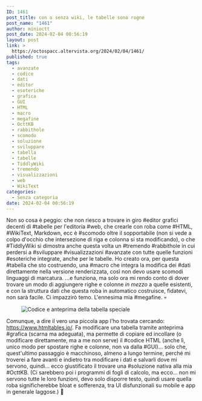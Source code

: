 ```yaml
---
ID: 1461
post_title: con o senza wiki, le tabelle sono rogne
post_name: "1461"
author: minioctt
post_date: 2024-02-04 00:56:19
layout: post
link: >
  https://octospacc.altervista.org/2024/02/04/1461/
published: true
tags:
  - avanzate
  - codice
  - dati
  - editor
  - esoteriche
  - grafica
  - GUI
  - HTML
  - macro
  - megafine
  - OcttKB
  - rabbithole
  - scomodo
  - soluzione
  - sviluppare
  - tabella
  - tabelle
  - TiddlyWiki
  - tremendo
  - visualizzazioni
  - web
  - WikiText
categories:
  - Senza categoria
date: 2024-02-04 00:56:19
---
```

<!-- wp:paragraph -->
<p>Non so cosa è peggio: che non riesco a trovare in giro #editor grafici decenti di #tabelle per l'editoria #web, che crearle con roba come #HTML, #WikiText, Markdown, ecc è #scomodo oltre il sopportabile (non si vede a colpo d'occhio che intersezione di riga e colonna si sta modificando), o che #TiddlyWiki si dimostra anche questa volta un #tremendo #rabbithole in cui perdersi a #sviluppare #visualizzazioni #avanzate con tutte quelle funzioni #esoteriche integrate, anche per le tabelle. Ho creato ora, per questa #tabella che sto costruendo, una #macro che integra la modifica dei #dati direttamente nella versione renderizzata, così non devo usare scomodi linguaggi di marcatura. ...e funziona, ma solo ora mi rendo conto di dover trovare un modo di aggiungere righe e colonne <em>in mezzo</em> a quelle esistenti, e con la struttura dati che questa roba in automatico costruisce, fidatevi, non sarà facile. Ci impazzirò temo. L'ennesima mia #megafine. 💀️</p>
<!-- /wp:paragraph -->

<!-- wp:paragraph -->
<p></p>
<!-- /wp:paragraph -->

<!-- wp:image {"id":1462,"sizeSlug":"large","linkDestination":"none"} -->
<figure class="wp-block-image size-large"><img src="https://octospacc.altervista.org/wp-content/uploads/2024/02/image-2-960x542.png" alt="Codice e anteprima della tabella speciale" class="wp-image-1462"/></figure>
<!-- /wp:image -->

<!-- wp:paragraph -->
<p></p>
<!-- /wp:paragraph -->

<!-- wp:paragraph -->
<p>Comunque, a dire il vero una piccola app l'ho trovata cercando: <a href="https://www.htmltables.io/">https://www.htmltables.io/</a>. Fa modificare una tabella tramite anteprima #grafica (scarna ma adeguata), ma permette di copiare ed incollare (o modificare direttamente, ma a me non serve) il #codice HTML (anche lì, unico modo per spostare righe e colonne, non va dalla #GUI)... solo che, quest'ultimo passaggio è macchinoso, almeno a lungo termine, perché mi troverei a fare avanti e indietro tra modificare i dati e salvarli dove mi servono, quindi... ecco giustificato il trovare una #soluzione nativa alla mia #OcttKB. (Ci sarebbero poi i programmi di fogli di calcolo, ma ecco... non mi servono tutte le loro funzioni, devo solo disporre testo, quindi usare quella roba significherebbe bloat e sofferenza, tra UI disfunzionali su mobile e app in generale laggose.) 🤥️</p>
<!-- /wp:paragraph -->